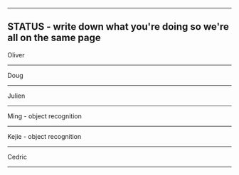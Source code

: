 ---------------------------------------------------------------------
STATUS - write down what you're doing so we're all on the same page
---------------------------------------------------------------------
Oliver

---------------------------------------------------------------------
Doug

---------------------------------------------------------------------
Julien

---------------------------------------------------------------------
Ming - object recognition

---------------------------------------------------------------------
Kejie - object recognition

---------------------------------------------------------------------
Cedric

---------------------------------------------------------------------
